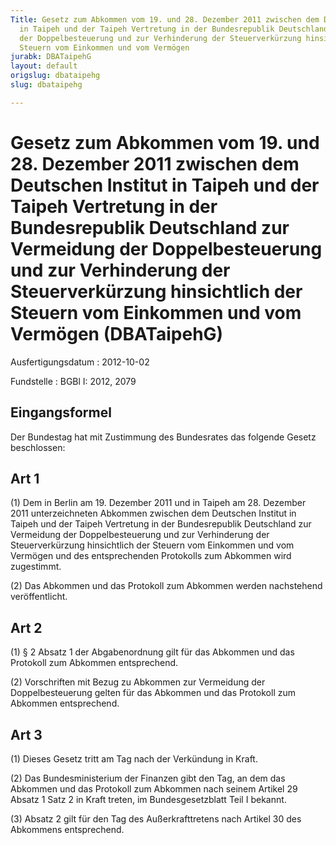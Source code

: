 ```yaml
---
Title: Gesetz zum Abkommen vom 19. und 28. Dezember 2011 zwischen dem Deutschen Institut
  in Taipeh und der Taipeh Vertretung in der Bundesrepublik Deutschland zur Vermeidung
  der Doppelbesteuerung und zur Verhinderung der Steuerverkürzung hinsichtlich der
  Steuern vom Einkommen und vom Vermögen
jurabk: DBATaipehG
layout: default
origslug: dbataipehg
slug: dbataipehg

---
```


# Gesetz zum Abkommen vom 19. und 28. Dezember 2011 zwischen dem Deutschen Institut in Taipeh und der Taipeh Vertretung in der Bundesrepublik Deutschland zur Vermeidung der Doppelbesteuerung und zur Verhinderung der Steuerverkürzung hinsichtlich der Steuern vom Einkommen und vom Vermögen (DBATaipehG)

Ausfertigungsdatum
:   2012-10-02

Fundstelle
:   BGBl I: 2012, 2079


## Eingangsformel

Der Bundestag hat mit Zustimmung des Bundesrates das folgende Gesetz beschlossen:


## Art 1

(1) Dem in Berlin am 19. Dezember 2011 und in Taipeh am 28. Dezember 2011 unterzeichneten Abkommen zwischen dem Deutschen Institut in Taipeh und der Taipeh Vertretung in der Bundesrepublik Deutschland zur Vermeidung der Doppelbesteuerung und zur Verhinderung der Steuerverkürzung hinsichtlich der Steuern vom Einkommen und vom Vermögen und des entsprechenden Protokolls zum Abkommen wird zugestimmt.

(2) Das Abkommen und das Protokoll zum Abkommen werden nachstehend veröffentlicht.


## Art 2

(1) § 2 Absatz 1 der Abgabenordnung gilt für das Abkommen und das Protokoll zum Abkommen entsprechend.

(2) Vorschriften mit Bezug zu Abkommen zur Vermeidung der Doppelbesteuerung gelten für das Abkommen und das Protokoll zum Abkommen entsprechend.


## Art 3

(1) Dieses Gesetz tritt am Tag nach der Verkündung in Kraft.

(2) Das Bundesministerium der Finanzen gibt den Tag, an dem das Abkommen und das Protokoll zum Abkommen nach seinem Artikel 29 Absatz 1 Satz 2 in Kraft treten, im Bundesgesetzblatt Teil I bekannt.

(3) Absatz 2 gilt für den Tag des Außerkrafttretens nach Artikel 30 des Abkommens entsprechend.

